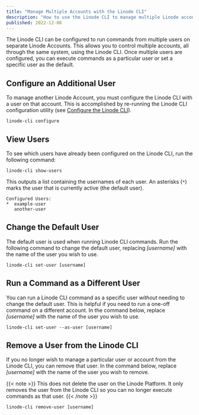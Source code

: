 ```yaml
---
title: "Manage Multiple Accounts with the Linode CLI"
description: "How to use the Linode CLI to manage multiple Linode accounts."
published: 2022-12-06
---
```


The Linode CLI can be configured to run commands from multiple users on separate Linode Accounts. This allows you to control multiple accounts, all through the same system, using the Linode CLI. Once multiple users are configured, you can execute commands as a particular user or set a specific user as the default.

## Configure an Additional User

To manage another Linode Account, you must configure the Linode CLI with a user on that account. This is accomplished by re-running the Linode CLI configuration utility (see [Configure the Linode CLI](/docs/products/tools/cli/guides/install/#configure-the-linode-cli)).

```command
linode-cli configure
```

## View Users

To see which users have already been configured on the Linode CLI, run the following command:

```command
linode-cli show-users
```

This outputs a list containing the usernames of each user. An asterisks (`*`) marks the user that is currently active (the default user).

```output
Configured Users:
*  example-user
   another-user
```

## Change the Default User

The default user is used when running Linode CLI commands. Run the following command to change the default user, replacing *[username]* with the name of the user you wish to use.

```command
linode-cli set-user [username]
```

## Run a Command as a Different User

You can run a Linode CLI command as a specific user *without* needing to change the default user. This is helpful if you need to run a one-off command on a different account. In the command below, replace *[username]* with the name of the user you wish to use.

```command
linode-cli set-user --as-user [username]
```

## Remove a User from the Linode CLI

If you no longer wish to manage a particular user or account from the Linode CLI, you can remove that user. In the command below, replace *[username]* with the name of the user you wish to remove.

{{< note >}}
This does not delete the user on the Linode Platform. It only removes the user from the Linode CLI so you can no longer execute commands as that user.
{{< /note >}}

```command
linode-cli remove-user [username]
```